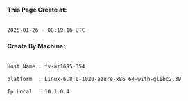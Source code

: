 
   
#### This Page Create at:

```bash

2025-01-26 - 08:19:16 UTC

```

#### Create By Machine:

```bash

Host Name : fv-az1695-354

platform  : Linux-6.8.0-1020-azure-x86_64-with-glibc2.39

Ip Local  : 10.1.0.4

```

